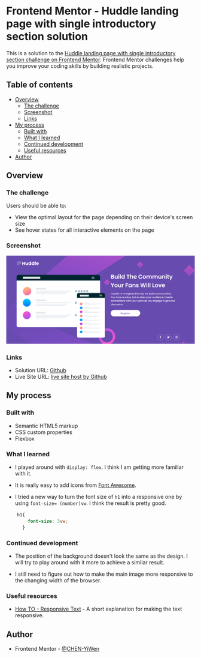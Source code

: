 # Frontend Mentor - Huddle landing page with single introductory section solution

This is a solution to the [Huddle landing page with single introductory section challenge on Frontend Mentor](https://www.frontendmentor.io/challenges/huddle-landing-page-with-a-single-introductory-section-B_2Wvxgi0). Frontend Mentor challenges help you improve your coding skills by building realistic projects. 

## Table of contents

- [Overview](#overview)
  - [The challenge](#the-challenge)
  - [Screenshot](#screenshot)
  - [Links](#links)
- [My process](#my-process)
  - [Built with](#built-with)
  - [What I learned](#what-i-learned)
  - [Continued development](#continued-development)
  - [Useful resources](#useful-resources)
- [Author](#author)


## Overview

### The challenge

Users should be able to:

- View the optimal layout for the page depending on their device's screen size
- See hover states for all interactive elements on the page

### Screenshot

![](Screenshot.png)

### Links

- Solution URL: [Github](https://github.com/CHEN-YiWen/Huddle-Landing-Page-single-introductory-section-)
- Live Site URL: [live site host by Github](https://chen-yiwen.github.io/Huddle-Landing-Page-single-introductory-section-/)

## My process

### Built with

- Semantic HTML5 markup
- CSS custom properties
- Flexbox


### What I learned

- I played around with <code>display: flex</code>. I think I am getting more familiar with it.

- It is really easy to add icons from [Font Awesome](https://fontawesome.com/).

- I tried a new way to turn the font size of <code>h1</code> into a responsive one by using <code>font-size= (number)vw</code>. I think the result is pretty good.

```css
    h1{
        font-size: 3vw;
      }
```

### Continued development

- The position of the background doesn't look the same as the design. I will try to play around with it more to achieve a similar result. 

- I still need to figure out how to make the main image more responsive to the changing width of the browser.

### Useful resources

- [How TO - Responsive Text](https://www.w3schools.com/howto/howto_css_responsive_text.asp) - A short explanation for making the text responsive.

## Author

- Frontend Mentor - [@CHEN-YiWen](https://www.frontendmentor.io/profile/CHEN-YiWen)


